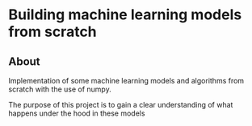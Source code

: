 # Building machine learning models from scratch

## About
Implementation of some machine learning models and algorithms from scratch
with the use of numpy.

The purpose of this project is to gain a clear understanding of what happens under the hood in these models

